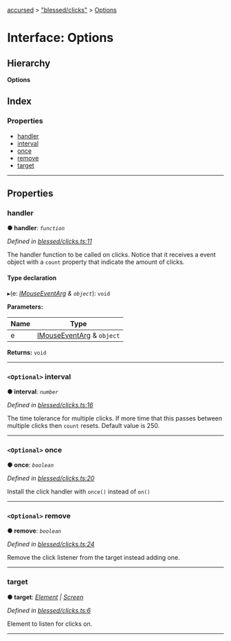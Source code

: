 [accursed](../README.md) > ["blessed/clicks"](../modules/_blessed_clicks_.md) > [Options](../interfaces/_blessed_clicks_.options.md)

# Interface: Options

## Hierarchy

**Options**

## Index

### Properties

* [handler](_blessed_clicks_.options.md#handler)
* [interval](_blessed_clicks_.options.md#interval)
* [once](_blessed_clicks_.options.md#once)
* [remove](_blessed_clicks_.options.md#remove)
* [target](_blessed_clicks_.options.md#target)

---

## Properties

<a id="handler"></a>

###  handler

**● handler**: *`function`*

*Defined in [blessed/clicks.ts:11](https://github.com/cancerberoSgx/accursed/blob/978b980/src/blessed/clicks.ts#L11)*

The handler function to be called on clicks. Notice that it receives a event object with a `count` property that indicate the amount of clicks.

#### Type declaration
▸(e: *[IMouseEventArg](_declarations_blessed_d_.widgets.events.imouseeventarg.md) & `object`*): `void`

**Parameters:**

| Name | Type |
| ------ | ------ |
| e | [IMouseEventArg](_declarations_blessed_d_.widgets.events.imouseeventarg.md) & `object` |

**Returns:** `void`

___
<a id="interval"></a>

### `<Optional>` interval

**● interval**: *`number`*

*Defined in [blessed/clicks.ts:16](https://github.com/cancerberoSgx/accursed/blob/978b980/src/blessed/clicks.ts#L16)*

The time tolerance for multiple clicks. If more time that this passes between multiple clicks then `count` resets. Default value is 250.

___
<a id="once"></a>

### `<Optional>` once

**● once**: *`boolean`*

*Defined in [blessed/clicks.ts:20](https://github.com/cancerberoSgx/accursed/blob/978b980/src/blessed/clicks.ts#L20)*

Install the click handler with `once()` instead of `on()`

___
<a id="remove"></a>

### `<Optional>` remove

**● remove**: *`boolean`*

*Defined in [blessed/clicks.ts:24](https://github.com/cancerberoSgx/accursed/blob/978b980/src/blessed/clicks.ts#L24)*

Remove the click listener from the target instead adding one.

___
<a id="target"></a>

###  target

**● target**: *[Element](_jsx_types_.__global.jsx.element.md) \| [Screen](../classes/_declarations_blessed_d_.widgets.screen.md)*

*Defined in [blessed/clicks.ts:6](https://github.com/cancerberoSgx/accursed/blob/978b980/src/blessed/clicks.ts#L6)*

Element to listen for clicks on.

___

